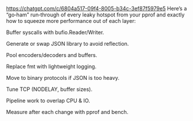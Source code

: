 https://chatgpt.com/c/6804a517-09f4-8005-b34c-3ef87f5979e5
Here’s a “go‑ham” run‑through of every leaky hotspot from your pprof and exactly how to squeeze more performance out of each layer:

Buffer syscalls with bufio.Reader/Writer.

Generate or swap JSON library to avoid reflection.

Pool encoders/decoders and buffers.

Replace fmt with lightweight logging.

Move to binary protocols if JSON is too heavy.

Tune TCP (NODELAY, buffer sizes).

Pipeline work to overlap CPU & IO.

Measure after each change with pprof and bench.